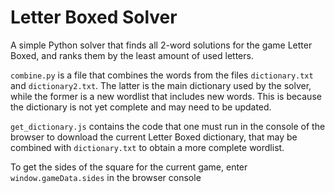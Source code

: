 # Letter Boxed Solver
A simple Python solver that finds all 2-word solutions for the game Letter Boxed, and ranks them by the least amount of used letters.

`combine.py` is a file that combines the words from the files `dictionary.txt` and `dictionary2.txt`. The latter is the main dictionary used by the solver, while the former is a new wordlist that includes new words. This is because the dictionary is not yet complete and may need to be updated.

`get_dictionary.js` contains the code that one must run in the console of the browser to download the current Letter Boxed dictionary, that may be combined with `dictionary.txt` to obtain a more complete wordlist.

To get the sides of the square for the current game, enter `window.gameData.sides` in the browser console

